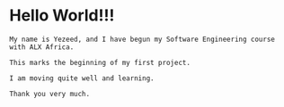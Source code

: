 
# **Hello World!!!**

```
My name is Yezeed, and I have begun my Software Engineering course with ALX Africa.

This marks the beginning of my first project.
```
```
I am moving quite well and learning.
```
```
Thank you very much. 
```
